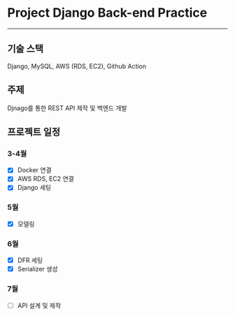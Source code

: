 # Project Django Back-end Practice 
---

## 기술 스택
Django, MySQL, AWS (RDS, EC2), Github Action
 
## 주제
Djnago를 통한 REST API 제작 및 백엔드 개발

## 프로젝트 일정
### 3-4월
- [x] Docker 연결
- [x] AWS RDS, EC2 연결
- [x] Django 세팅
### 5월
- [x] 모델링
### 6월 
- [x] DFR 세팅
- [x] Serializer 생성
### 7월
- [ ] API 설계 및 제작
